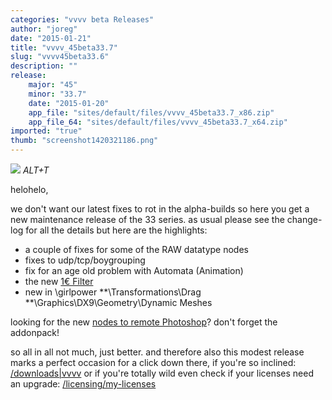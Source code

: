 ```yaml
---
categories: "vvvv beta Releases"
author: "joreg"
date: "2015-01-21"
title: "vvvv_45beta33.7"
slug: "vvvv45beta33.6"
description: ""
release: 
    major: "45"
    minor: "33.7"
    date: "2015-01-20"
    app_file: "sites/default/files/vvvv_45beta33.7_x86.zip"
    app_file_64: "sites/default/files/vvvv_45beta33.7_x64.zip"
imported: "true"
thumb: "screenshot1420321186.png"
---
```



![](screenshot1420321186.png)
*ALT+T*

helohelo,

we don't want our latest fixes to rot in the alpha-builds so here you get a new maintenance release of the 33 series. as usual please see the change-log for all the details but here are the highlights:

* a couple of fixes for some of the RAW datatype nodes
* fixes to udp/tcp/boygrouping
* fix for an age old problem with Automata (Animation)
* the new [1€ Filter](/blog/fighting-noise-with-the-1%e2%82%ac-filter)
* new in \girlpower
**\Transformations\Drag
**\Graphics\DX9\Geometry\Dynamic Meshes 

looking for the new [nodes to remote Photoshop](/blog/2014/hello-photoshop-0)? don't forget the addonpack!

so all in all not much, just better. and therefore also this modest release marks a perfect occasion for a click down there, if you're so inclined:
[/downloads|vvvv](flattr)
or if you're totally wild even check if your licenses need an upgrade: [/licensing/my-licenses](https://store.vvvv.org/orders)
